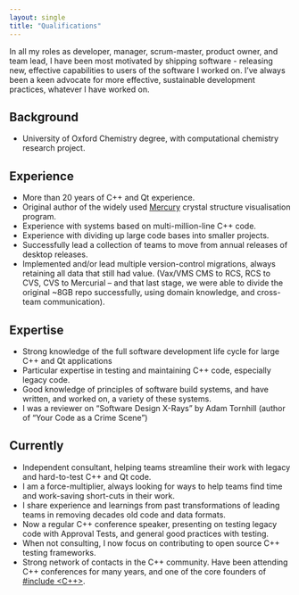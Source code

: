 ```yaml
---
layout: single
title: "Qualifications"
---
```


In all my roles as developer, manager, scrum-master, product owner, and team lead, I have been most motivated by shipping software - releasing new, effective capabilities to users of the software I worked on. I’ve always been a keen advocate for more effective, sustainable development practices, whatever I have worked on.

## Background

* University of Oxford Chemistry degree, with computational chemistry research project.

## Experience

* More than 20 years of C++ and Qt experience.
* Original author of the widely used [Mercury](https://www.ccdc.cam.ac.uk/mercury/) crystal structure visualisation program.
* Experience with systems based on multi-million-line C++ code.
* Experience with dividing up large code bases into smaller projects.
* Successfully lead a collection of teams to move from annual releases of desktop releases.
* Implemented and/or lead multiple version-control migrations, always retaining all data that still had value. (Vax/VMS CMS to RCS, RCS to CVS, CVS to Mercurial – and that last stage, we were able to divide the original ~8GB repo successfully, using domain knowledge, and cross-team communication).

## Expertise

* Strong knowledge of the full software development life cycle for large C++ and Qt applications
* Particular expertise in testing and maintaining C++ code, especially legacy code.
* Good knowledge of principles of software build systems, and have written, and worked on, a variety of these systems.
* I was a reviewer on “Software Design X-Rays” by Adam Tornhill (author of “Your Code as a Crime Scene”)

## Currently

* Independent consultant, helping teams streamline their work with legacy and hard-to-test C++ and Qt code.
* I am a force-multiplier, always looking for ways to help teams find time and work-saving short-cuts in their work.
* I share experience and learnings from past transformations of leading teams in removing decades old code and data formats.
* Now a regular C++ conference speaker, presenting on testing legacy code with Approval Tests, and general good practices with testing.
* When not consulting, I now focus on contributing to open source C++ testing frameworks.
* Strong network of contacts in the C++ community. Have been attending C++ conferences for many years, and one of the core founders of [#include <C++>](https://www.includecpp.org/).
